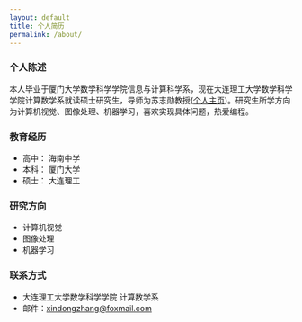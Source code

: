 ```yaml
---
layout: default
title: 个人简历
permalink: /about/
---
```


### 个人陈述
本人毕业于厦门大学数学科学学院信息与计算科学系，现在大连理工大学数学科学学院计算数学系就读硕士研究生，导师为苏志勋教授([个人主页](http://cggi.dlut.edu.cn/?page_id=221))。研究生所学方向为计算机视觉、图像处理、机器学习，喜欢实现具体问题，热爱编程。

### 教育经历

* 高中： 海南中学
* 本科： 厦门大学
* 硕士： 大连理工

### 研究方向
* 计算机视觉
* 图像处理
* 机器学习

### 联系方式

* 大连理工大学数学科学学院 计算数学系
* 邮件：[xindongzhang@foxmail.com](mailto:xindongzhang@foxmail.com)